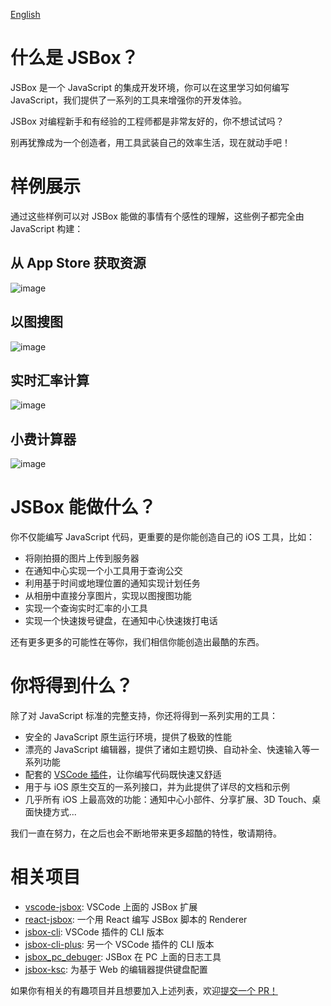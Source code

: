 [English](https://github.com/cyanzhong/xTeko/blob/master/README.md)

# 什么是 JSBox？

JSBox 是一个 JavaScript 的集成开发环境，你可以在这里学习如何编写 JavaScript，我们提供了一系列的工具来增强你的开发体验。

JSBox 对编程新手和有经验的工程师都是非常友好的，你不想试试吗？

别再犹豫成为一个创造者，用工具武装自己的效率生活，现在就动手吧！

# 样例展示

通过这些样例可以对 JSBox 能做的事情有个感性的理解，这些例子都完全由 JavaScript 构建：

## 从 App Store 获取资源

![image](https://github.com/cyanzhong/xTeko/blob/master/assets/app-store.gif?raw=true)

## 以图搜图

![image](https://github.com/cyanzhong/xTeko/blob/master/assets/image-search.gif?raw=true)

## 实时汇率计算

![image](https://github.com/cyanzhong/xTeko/blob/master/assets/currency.gif?raw=true)

## 小费计算器

![image](https://github.com/cyanzhong/xTeko/blob/master/assets/tip-calc.gif?raw=true)

# JSBox 能做什么？

你不仅能编写 JavaScript 代码，更重要的是你能创造自己的 iOS 工具，比如：

- 将刚拍摄的图片上传到服务器
- 在通知中心实现一个小工具用于查询公交
- 利用基于时间或地理位置的通知实现计划任务
- 从相册中直接分享图片，实现以图搜图功能
- 实现一个查询实时汇率的小工具
- 实现一个快速拨号键盘，在通知中心快速拨打电话

还有更多更多的可能性在等你，我们相信你能创造出最酷的东西。

# 你将得到什么？

除了对 JavaScript 标准的完整支持，你还将得到一系列实用的工具：

- 安全的 JavaScript 原生运行环境，提供了极致的性能
- 漂亮的 JavaScript 编辑器，提供了诸如主题切换、自动补全、快速输入等一系列功能
- 配套的 [VSCode 插件](https://marketplace.visualstudio.com/items?itemName=Ying.jsbox)，让你编写代码既快速又舒适
- 用于与 iOS 原生交互的一系列接口，并为此提供了详尽的文档和示例
- 几乎所有 iOS 上最高效的功能：通知中心小部件、分享扩展、3D Touch、桌面快捷方式...

我们一直在努力，在之后也会不断地带来更多超酷的特性，敬请期待。

# 相关项目

- [vscode-jsbox](https://github.com/cyanzhong/vscode-jsbox): VSCode 上面的 JSBox 扩展
- [react-jsbox](https://github.com/Nicify/react-jsbox): 一个用 React 编写 JSBox 脚本的 Renderer
- [jsbox-cli](https://github.com/Dreamacro/jsbox-cli): VSCode 插件的 CLI 版本
- [jsbox-cli-plus](https://github.com/Fndroid/jsbox-cli-plus): 另一个 VSCode 插件的 CLI 版本
- [jsbox_pc_debuger](https://github.com/Fndroid/jsbox_pc_debuger): JSBox 在 PC 上面的日志工具
- [jsbox-ksc](https://github.com/mooz/jsbox-ksc): 为基于 Web 的编辑器提供键盘配置

如果你有相关的有趣项目并且想要加入上述列表，欢迎[提交一个 PR！](https://github.com/cyanzhong/xTeko/pull/new/master)
